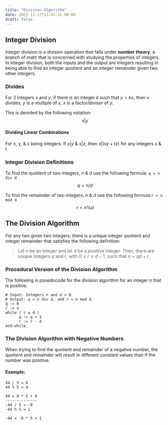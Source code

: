 ```yaml
---
title: "Division Algorithm"
date: 2023-11-17T13:41:31-08:00
draft: false
---
```


## Integer Division
Integer division is a division operation that falls under __number theory__, a branch of math that is concerned with studying the properties of integers. In integer division, both the inputs and the output are integers resulting in being able to find an integer quotient and an integer remainder given two other integers.

### Divides
For 2 integers $x$ and $y$, if there is an integer $k$ such that $y=kx$, then $x$ divides, $y$ is a multiple of $x$, $x$ is a factor/divisor of $y$. 

This is denoted by the following notation:
$$x | y$$


#### Dividing Linear Combinations
For x, y, & z being integers: If $x | y$ & $x | z$, then $x | (sy + tz)$ for any integers $s$ & $t$.


### Integer Division Definitions
To find the quotient of two integers, $n$ & $d$ use the following formula: `q = n div d`
$$q = n / d$$

To find the remainder of two integers, $n$ & $d$ use the following formula:`r = n mod d`
$$r = n \text{\%} d$$
<!-- r = n % d -->

## The Division Algorithm
For any two given two integers, there is a unique integer quotient and integer remainder that satisfies the following definition:

> Let $n$ be an integer and let $d$ be a positive integer. Then, there are unique integers $q$ and $r$, with $0 ≤ r ≤ d - 1$, such that $n = qd + r$.


### Procedural Version of the Division Algorithm
The following is psuedocode for the division algorithm for an integer $n$ that is positive. 

```
# Input: Integers n and d > 0.
# Output: q = n div d, and r = n mod d.
q := 0
r := n
while ( r ≥ d )
      q := q + 1
      r := r - d
end-while
```

### The Division Algorithm with Negative Numbers
When trying to find the quotient and remainder of a negative number, the quotient and remainder will result in different constant values than if the number was positive.

#### Example:
```
44 / 5 = 8
44 % 5 = 4

44 = 8 * 5 + 4
--------------
-44 / 5 = -9
-44 % 5 = 1

-44 = -9 * 5 + 1

```
